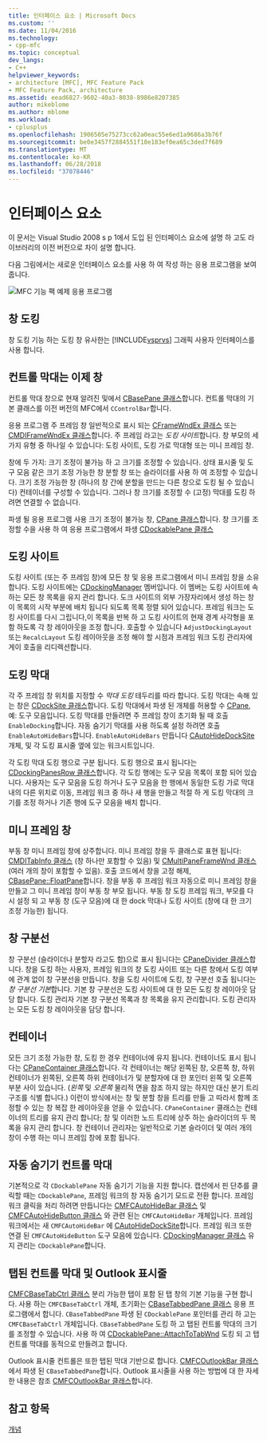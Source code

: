 ```yaml
---
title: 인터페이스 요소 | Microsoft Docs
ms.custom: ''
ms.date: 11/04/2016
ms.technology:
- cpp-mfc
ms.topic: conceptual
dev_langs:
- C++
helpviewer_keywords:
- architecture [MFC], MFC Feature Pack
- MFC Feature Pack, architecture
ms.assetid: eead6827-9602-40a3-8038-8986e8207385
author: mikeblome
ms.author: mblome
ms.workload:
- cplusplus
ms.openlocfilehash: 1906505e75273cc62a0eac55e6ed1a9686a3b76f
ms.sourcegitcommit: be0e3457f2884551f18e183ef0ea65c3ded7f689
ms.translationtype: MT
ms.contentlocale: ko-KR
ms.lasthandoff: 06/28/2018
ms.locfileid: "37078446"
---
```

# <a name="interface-elements"></a>인터페이스 요소
이 문서는 Visual Studio 2008 s p 1에서 도입 된 인터페이스 요소에 설명 하 고도 라이브러리의 이전 버전으로 차이 설명 합니다.  
  
 다음 그림에서는 새로운 인터페이스 요소를 사용 하 여 작성 하는 응용 프로그램을 보여 줍니다.  
  
 ![MFC 기능 팩 예제 응용 프로그램](../mfc/media/mfc_featurepack.png "mfc_featurepack")  
  
## <a name="window-docking"></a>창 도킹  
 창 도킹 기능 하는 도킹 창 유사한는 [!INCLUDE[vsprvs](../assembler/masm/includes/vsprvs_md.md)] 그래픽 사용자 인터페이스를 사용 합니다.  
  
## <a name="control-bars-are-now-panes"></a>컨트롤 막대는 이제 창  
 컨트롤 막대 창으로 현재 알려진 및에서 [CBasePane 클래스](../mfc/reference/cbasepane-class.md)합니다. 컨트롤 막대의 기본 클래스를 이전 버전의 MFC에서 `CControlBar`합니다.  
  
 응용 프로그램 주 프레임 창 일반적으로 표시 되는 [CFrameWndEx 클래스](../mfc/reference/cframewndex-class.md) 또는 [CMDIFrameWndEx 클래스](../mfc/reference/cmdiframewndex-class.md)합니다. 주 프레임 라고는 *도킹 사이트*합니다. 창 부모의 세 가지 유형 중 하나일 수 있습니다: 도킹 사이트, 도킹 가로 막대형 또는 미니 프레임 창.  
  
 창에 두 가지: 크기 조정이 불가능 하 고 크기를 조정할 수 있습니다. 상태 표시줄 및 도구 모음 같은 크기 조정 가능한 창 분할 창 또는 슬라이더를 사용 하 여 조정할 수 있습니다. 크기 조정 가능한 창 (하나의 창 간에 분할을 만드는 다른 창으로 도킹 될 수 있습니다) 컨테이너를 구성할 수 있습니다. 그러나 창 크기를 조정할 수 (고정) 막대를 도킹 하려면 연결할 수 없습니다.  
  
 파생 될 응용 프로그램 사용 크기 조정이 불가능 창, [CPane 클래스](../mfc/reference/cpane-class.md)합니다.  창 크기를 조정할 수을 사용 하 여 응용 프로그램에서 파생 [CDockablePane 클래스](../mfc/reference/cdockablepane-class.md)  
  
## <a name="dock-site"></a>도킹 사이트  
 도킹 사이트 (또는 주 프레임 창)에 모든 창 및 응용 프로그램에서 미니 프레임 창을 소유합니다. 도킹 사이트에는 [CDockingManager](../mfc/reference/cdockingmanager-class.md) 멤버입니다. 이 멤버는 도킹 사이트에 속하는 모든 창 목록을 유지 관리 합니다. 도크 사이트의 외부 가장자리에서 생성 하는 창이 목록의 시작 부분에 배치 됩니다 되도록 목록 정렬 되어 있습니다. 프레임 워크는 도킹 사이트를 다시 그립니다,이 목록을 반복 하 고 도킹 사이트의 현재 경계 사각형을 포함 하도록 각 창 레이아웃을 조정 합니다. 호출할 수 있습니다 `AdjustDockingLayout` 또는 `RecalcLayout` 도킹 레이아웃을 조정 해야 할 시점과 프레임 워크 도킹 관리자에 게이 호출을 리디렉션합니다.  
  
## <a name="dock-bars"></a>도킹 막대  
 각 주 프레임 창 위치를 지정할 수 *막대 도킹* 테두리를 따라 합니다. 도킹 막대는 속해 있는 창은 [CDockSite 클래스](../mfc/reference/cdocksite-class.md)합니다. 도킹 막대에서 파생 된 개체를 허용할 수 [CPane](../mfc/reference/cpane-class.md), 예: 도구 모음입니다. 도킹 막대를 만들려면 주 프레임 창이 초기화 될 때 호출 `EnableDocking`합니다. 자동 숨기기 막대를 사용 하도록 설정 하려면 호출 `EnableAutoHideBars`합니다. `EnableAutoHideBars` 만듭니다 [CAutoHideDockSite](../mfc/reference/cautohidedocksite-class.md) 개체, 및 각 도킹 표시줄 옆에 있는 워크시트입니다.  
  
 각 도킹 막대 도킹 행으로 구분 됩니다. 도킹 행으로 표시 됩니다는 [CDockingPanesRow 클래스](../mfc/reference/cdockingpanesrow-class.md)합니다. 각 도킹 행에는 도구 모음 목록이 포함 되어 있습니다. 사용자는 도구 모음을 도킹 하거나 도구 모음을 한 행에서 동일한 도킹 가로 막대 내의 다른 위치로 이동, 프레임 워크 중 하나 새 행을 만들고 적절 하 게 도킹 막대의 크기를 조정 하거나 기존 행에 도구 모음을 배치 합니다.  
  
## <a name="mini-frame-windows"></a>미니 프레임 창  
 부동 창 미니 프레임 창에 상주합니다. 미니 프레임 창을 두 클래스로 표현 됩니다: [CMDITabInfo 클래스](../mfc/reference/cmditabinfo-class.md) (창 하나만 포함할 수 있음) 및 [CMultiPaneFrameWnd 클래스](../mfc/reference/cmultipaneframewnd-class.md) (여러 개의 창이 포함할 수 있음). 호출 코드에서 창을 고정 해제, [CBasePane::FloatPane](../mfc/reference/cbasepane-class.md#floatpane)합니다. 창을 부동 후 프레임 워크 자동으로 미니 프레임 창을 만들고 그 미니 프레임 창이 부동 창 부모 됩니다. 부동 창 도킹 프레임 워크, 부모를 다시 설정 되 고 부동 창 (도구 모음)에 대 한 dock 막대나 도킹 사이트 (창에 대 한 크기 조정 가능한) 됩니다.  
  
## <a name="pane-dividers"></a>창 구분선  
 창 구분선 (슬라이더나 분할자 라고도 함)으로 표시 됩니다는 [CPaneDivider 클래스](../mfc/reference/cpanedivider-class.md)합니다. 창을 도킹 하는 사용자, 프레임 워크의 창 도킹 사이트 또는 다른 창에서 도킹 여부에 관계 없이 창 구분선을 만듭니다. 창을 도킹 사이트에 도킹, 창 구분선 호출 됩니다는 *창 구분선 기본*합니다. 기본 창 구분선은 도킹 사이트에 대 한 모든 도킹 창 레이아웃 담당 합니다. 도킹 관리자 기본 창 구분선 목록과 창 목록을 유지 관리합니다. 도킹 관리자는 모든 도킹 창 레이아웃을 담당 합니다.  
  
## <a name="containers"></a>컨테이너  
 모든 크기 조정 가능한 창, 도킹 한 경우 컨테이너에 유지 됩니다. 컨테이너도 표시 됩니다는 [CPaneContainer 클래스](../mfc/reference/cpanecontainer-class.md)합니다. 각 컨테이너는 해당 왼쪽된 창, 오른쪽 창, 하위 컨테이너가 왼쪽된, 오른쪽 하위 컨테이너가 및 분할자에 대 한 포인터 왼쪽 및 오른쪽 부분 사이 있습니다. (*왼쪽* 및 *오른쪽* 물리적 면을 참조 하지 않는 하지만 대신 분기 트리 구조를 식별 합니다.) 이런이 방식에서는 창 및 분할 창을 트리를 만들 고 따라서 함께 조정할 수 있는 창 복잡 한 레이아웃을 얻을 수 있습니다. `CPaneContainer` 클래스는 컨테이너의 트리를 유지 관리 합니다; 창 및 이러한 노드 트리에 상주 하는 슬라이더의 두 목록을 유지 관리 합니다. 창 컨테이너 관리자는 일반적으로 기본 슬라이더 및 여러 개의 창이 수행 하는 미니 프레임 창에 포함 됩니다.  
  
## <a name="auto-hide-control-bars"></a>자동 숨기기 컨트롤 막대  
 기본적으로 각 `CDockablePane` 자동 숨기기 기능을 지원 합니다. 캡션에서 핀 단추를 클릭할 때는 `CDockablePane`, 프레임 워크의 창 자동 숨기기 모드로 전환 합니다. 프레임 워크 클릭을 처리 하려면 만듭니다는 [CMFCAutoHideBar 클래스](../mfc/reference/cmfcautohidebar-class.md) 및 [CMFCAutoHideButton 클래스](../mfc/reference/cmfcautohidebutton-class.md) 와 관련 된는 `CMFCAutoHideBar` 개체입니다. 프레임 워크에서는 새 `CMFCAutoHideBar` 에 [CAutoHideDockSite](../mfc/reference/cautohidedocksite-class.md)합니다. 프레임 워크 또한 연결 된 `CMFCAutoHideButton` 도구 모음에 있습니다. [CDockingManager 클래스](../mfc/reference/cdockingmanager-class.md) 유지 관리는 `CDockablePane`합니다.  
  
## <a name="tabbed-control-bars-and-outlook-bars"></a>탭된 컨트롤 막대 및 Outlook 표시줄  
 [CMFCBaseTabCtrl 클래스](../mfc/reference/cmfcbasetabctrl-class.md) 분리 가능한 탭이 포함 된 탭 창의 기본 기능을 구현 합니다. 사용 하는 `CMFCBaseTabCtrl` 개체, 초기화는 [CBaseTabbedPane 클래스](../mfc/reference/cbasetabbedpane-class.md) 응용 프로그램에서 합니다. `CBaseTabbedPane` 파생 된 `CDockablePane` 포인터를 관리 하 고는 `CMFCBaseTabCtrl` 개체입니다. `CBaseTabbedPane` 도킹 하 고 탭된 컨트롤 막대의 크기를 조정할 수 있습니다. 사용 하 여 [CDockablePane::AttachToTabWnd](../mfc/reference/cdockablepane-class.md#attachtotabwnd) 도킹 되 고 탭 컨트롤 막대를 동적으로 만들려고 합니다.  
  
 Outlook 표시줄 컨트롤은 또한 탭된 막대 기반으로 합니다. [CMFCOutlookBar 클래스](../mfc/reference/cmfcoutlookbar-class.md) 에서 파생 된 `CBaseTabbedPane`합니다. Outlook 표시줄을 사용 하는 방법에 대 한 자세한 내용은 참조 [CMFCOutlookBar 클래스](../mfc/reference/cmfcoutlookbar-class.md)합니다.  
  
## <a name="see-also"></a>참고 항목  
 [개념](../mfc/mfc-concepts.md)

